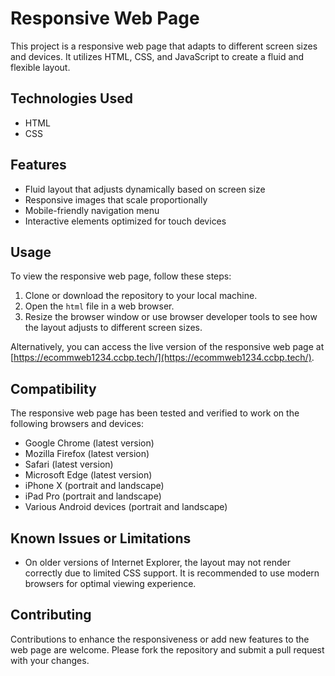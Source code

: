# Responsive Web Page

This project is a responsive web page that adapts to different screen sizes and devices. It utilizes HTML, CSS, and JavaScript to create a fluid and flexible layout.

## Technologies Used

- HTML
- CSS

## Features

- Fluid layout that adjusts dynamically based on screen size
- Responsive images that scale proportionally
- Mobile-friendly navigation menu
- Interactive elements optimized for touch devices

## Usage

To view the responsive web page, follow these steps:

1. Clone or download the repository to your local machine.
2. Open the `html` file in a web browser.
3. Resize the browser window or use browser developer tools to see how the layout adjusts to different screen sizes.

Alternatively, you can access the live version of the responsive web page at [https://ecommweb1234.ccbp.tech/](https://ecommweb1234.ccbp.tech/).

## Compatibility

The responsive web page has been tested and verified to work on the following browsers and devices:

- Google Chrome (latest version)
- Mozilla Firefox (latest version)
- Safari (latest version)
- Microsoft Edge (latest version)
- iPhone X (portrait and landscape)
- iPad Pro (portrait and landscape)
- Various Android devices (portrait and landscape)

## Known Issues or Limitations

- On older versions of Internet Explorer, the layout may not render correctly due to limited CSS support. It is recommended to use modern browsers for optimal viewing experience.

## Contributing

Contributions to enhance the responsiveness or add new features to the web page are welcome. Please fork the repository and submit a pull request with your changes.

